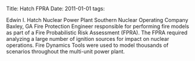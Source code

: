Title: Hatch FPRA
Date: 2011-01-01
tags: 

Edwin I. Hatch Nuclear Power Plant
Southern Nuclear Operating Company
Baxley, GA
Fire Protection Engineer responsible for performing fire models as part of a Fire Probabilistic Risk Assessment (FPRA). The FPRA required analyzing a large number of ignition sources for impact on nuclear operations. Fire Dynamics Tools were used to model thousands of scenarios throughout the multi-unit power plant.
